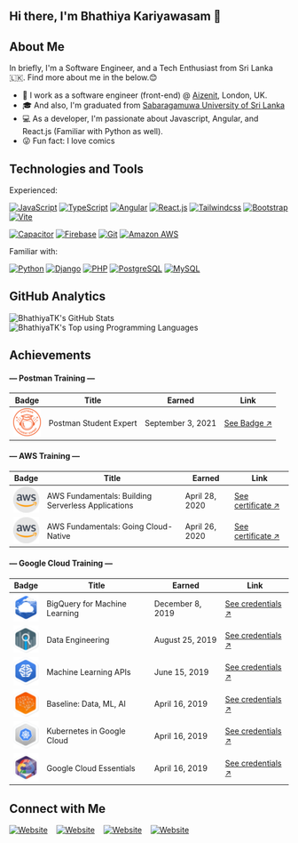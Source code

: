 ## Hi there, I'm Bhathiya Kariyawasam 👋

## About Me

In briefly, I'm a Software Engineer, and a Tech Enthusiast from Sri Lanka 🇱🇰. Find more about me in the below.😊

- 🏢 I work as a software engineer (front-end) @ [Aizenit][work], London, UK.
- 🎓 And also, I'm graduated from [Sabaragamuwa University of Sri Lanka][uni]
- 💻 As a developer, I'm passionate about Javascript, Angular, and React.js (Familiar with Python as well).
- 😜 Fun fact: I love comics

## Technologies and Tools

Experienced:

[![JavaScript](https://img.shields.io/badge/-JavaScript-black?style=flat-square&logo=javascript)](https://github.com/BhathiyaTK)
[![TypeScript](https://img.shields.io/badge/-TypeScript-black?style=flat-square&logo=typescript)](https://github.com/BhathiyaTK)
[![Angular](https://img.shields.io/badge/-Angular-black?style=flat-square&logo=angular&logoColor=DD1B16)](https://github.com/BhathiyaTK)
[![React.js](https://img.shields.io/badge/-ReactJS-black?style=flat-square&logo=react&logoColor=61DAFB)](https://github.com/BhathiyaTK)
[![Tailwindcss](https://img.shields.io/badge/-Tailwindcss-black?style=flat&logo=tailwindcss)](https://github.com/BhathiyaTK)
[![Bootstrap](https://img.shields.io/badge/-Bootstrap-black?style=flat-square&logo=bootstrap)](https://github.com/BhathiyaTK)
[![Vite](https://img.shields.io/badge/-Vite-black?style=flat-square&logo=vite)](https://github.com/BhathiyaTK)

[![Capacitor](https://img.shields.io/badge/-Capacitor-black?style=flat-square&logo=capacitor)](https://github.com/BhathiyaTK)
[![Firebase](https://img.shields.io/badge/-Firebase-black?style=flat-square&logo=firebase)](https://github.com/BhathiyaTK)
[![Git](https://img.shields.io/badge/-Git-black?style=flat-square&logo=git)](https://github.com/BhathiyaTK)
[![Amazon AWS](https://img.shields.io/badge/-AWS-black?style=flat-square&logo=amazonaws)](https://github.com/BhathiyaTK)

Familiar with:

[![Python](https://img.shields.io/badge/-Python-black?style=flat-square&logo=python)](https://github.com/BhathiyaTK)
[![Django](https://img.shields.io/badge/-Django-black?style=flat-square&logo=django&logoColor=137D55)](https://github.com/BhathiyaTK)
[![PHP](https://img.shields.io/badge/-PHP-black?style=flat-square&logo=php)](https://github.com/BhathiyaTK)
[![PostgreSQL](https://img.shields.io/badge/-PostgreSQL-black?style=flat-square&logo=postgresql)](https://github.com/BhathiyaTK)
[![MySQL](https://img.shields.io/badge/-MySQL-black?style=flat-square&logo=mysql)](https://github.com/BhathiyaTK)

## GitHub Analytics

<img align="left" width="55%" alt="BhathiyaTK's GitHub Stats" src="https://github-readme-stats.vercel.app/api?username=BhathiyaTK&custom_title=Contribution+Stats&show_icons=true&hide_border=true&include_all_commits=true&count_private=true&theme=dracula&disable_animations=true" />

<img alt="BhathiyaTK's Top using Programming Languages" src="https://github-readme-stats.vercel.app/api/top-langs/?username=BhathiyaTK&layout=compact&theme=dracula&hide_border=true&langs_count=8&hide=scss,less,hack" />

## Achievements

#### — Postman Training —

| Badge                                                                                                              | Title                  | Earned            | Link                                                                                                                           |
| ------------------------------------------------------------------------------------------------------------------ | ---------------------- | ----------------- | ------------------------------------------------------------------------------------------------------------------------------ |
| ![Postman Student Expert Badge](https://github.com/BhathiyaTK/BhathiyaTK/blob/master/images/pse.png?raw=true&s=50) | Postman Student Expert | September 3, 2021 | [See Badge ↗](https://api.badgr.io/public/assertions/WIydLPMURzOle8EX8G6OXw?identity__email=bhathiyakariyawasam94%40gmail.com) |

#### — AWS Training —

| Badge                                                                                           | Title                                              | Earned         | Link                                                                             |
| ----------------------------------------------------------------------------------------------- | -------------------------------------------------- | -------------- | -------------------------------------------------------------------------------- |
| ![AWS Badge](https://github.com/BhathiyaTK/BhathiyaTK/blob/master/images/aws.png?raw=true&s=50) | AWS Fundamentals: Building Serverless Applications | April 28, 2020 | [See certificate ↗](https://coursera.org/share/5fe8a0b8ef9f27176994cbe80d31b48c) |
| ![AWS Badge](https://github.com/BhathiyaTK/BhathiyaTK/blob/master/images/aws.png?raw=true&s=50) | AWS Fundamentals: Going Cloud-Native               | April 26, 2020 | [See certificate ↗](https://coursera.org/share/949f20994bbd7fee6a714a8a535c2906) |

#### — Google Cloud Training —

| Badge                                                                                                                   | Title                         | Earned           | Link                                                                                                             |
| ----------------------------------------------------------------------------------------------------------------------- | ----------------------------- | ---------------- | ---------------------------------------------------------------------------------------------------------------- |
| ![BigQuery for Machine Learning Badge](https://github.com/BhathiyaTK/BhathiyaTK/blob/master/images/1.png?raw=true&s=50) | BigQuery for Machine Learning | December 8, 2019 | [See credentials ↗](https://run.qwiklabs.com/public_profiles/09eb9063-4829-484e-b597-906276b142f5/badges/185460) |
| ![Data Engineering Badge](https://github.com/BhathiyaTK/BhathiyaTK/blob/master/images/2.png?raw=true&s=50)              | Data Engineering              | August 25, 2019  | [See credentials ↗](https://run.qwiklabs.com/public_profiles/09eb9063-4829-484e-b597-906276b142f5/badges/114272) |
| ![Machine Learning APIs Badge](https://github.com/BhathiyaTK/BhathiyaTK/blob/master/images/3.png?raw=true&s=50)         | Machine Learning APIs         | June 15, 2019    | [See credentials ↗](https://run.qwiklabs.com/public_profiles/09eb9063-4829-484e-b597-906276b142f5/badges/79788)  |
| ![Baseline: Data, ML, AI Badge](https://github.com/BhathiyaTK/BhathiyaTK/blob/master/images/4.png?raw=true&s=50)        | Baseline: Data, ML, AI        | April 16, 2019   | [See credentials ↗](https://run.qwiklabs.com/public_profiles/09eb9063-4829-484e-b597-906276b142f5/badges/66153)  |
| ![Kubernetes in Google Cloud Badge](https://github.com/BhathiyaTK/BhathiyaTK/blob/master/images/5.png?raw=true&s=50)    | Kubernetes in Google Cloud    | April 16, 2019   | [See credentials ↗](https://run.qwiklabs.com/public_profiles/09eb9063-4829-484e-b597-906276b142f5/badges/66042)  |
| ![Google Cloud Essentials Badge](https://github.com/BhathiyaTK/BhathiyaTK/blob/master/images/6.png?raw=true&s=50)       | Google Cloud Essentials       | April 16, 2019   | [See credentials ↗](https://run.qwiklabs.com/public_profiles/09eb9063-4829-484e-b597-906276b142f5/badges/60447)  |

## Connect with Me

[![Website](https://img.shields.io/website?down_message=offline&logo=google+chrome&logoColor=%23fff&style=for-the-badge&up_message=visit&url=https%3A%2F%2Fbhathiyatk.github.io)][website]
&nbsp;&nbsp;&nbsp;[![Website](https://img.shields.io/website?down_color=%230077B5&down_message=connect&logo=linkedin&logoColor=%23fff&style=for-the-badge&up_message=connect&url=https%3A%2F%2Fwww.linkedin.com%2Fin%2Fbhathiyatk%2F)][linkedin]
&nbsp;&nbsp;&nbsp;[![Website](https://img.shields.io/website?color=%231877F2&down_message=connect&logo=facebook&logoColor=%23fff&style=for-the-badge&up_message=be%20a%20friend&url=https%3A%2F%2Fwww.facebook.com%2Fbhathiya.tk%2F)][facebook]
&nbsp;&nbsp;&nbsp;[![Website](https://img.shields.io/website?color=%23E4405F&down_message=follow&logo=instagram&logoColor=%23fff&style=for-the-badge&up_message=follow&url=https%3A%2F%2Fwww.instagram.com%2Fbhathiya.kariyawasam%2F)][instagram]

[work]: https://www.aizenit.com/
[uni]: https://www.sab.ac.lk/
[website]: https://bhathiyatk.github.io/
[instagram]: https://www.instagram.com/bhathiya.kariyawasam/
[linkedin]: https://www.linkedin.com/in/bhathiyatk/
[facebook]: https://www.facebook.com/bhathiya.tk/
